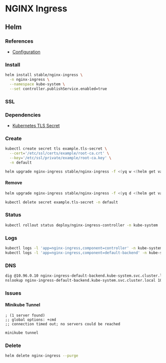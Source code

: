 # NGINX Ingress

## Helm

### References

- [Configuration](https://github.com/helm/charts/tree/master/stable/nginx-ingress#configuration)

### Install

```sh
helm install stable/nginx-ingress \
  -n nginx-ingress \
  --namespace kube-system \
  --set controller.publishService.enabled=true
```

### SSL

### Dependencies

- [Kubernetes TLS Secret](/k8s-tls-secret.md)

### Create

```sh
kubectl create secret tls example.tls-secret \
  --cert='/etc/ssl/certs/example/root-ca.crt' \
  --key='/etc/ssl/private/example/root-ca.key' \
  -n default
```

```sh
helm upgrade nginx-ingress stable/nginx-ingress -f <(yq w <(helm get values nginx-ingress) controller.extraArgs.default-ssl-certificate default/example.tls-secret)
```

#### Remove

```sh
helm upgrade nginx-ingress stable/nginx-ingress -f <(yq d <(helm get values nginx-ingress) controller.extraArgs.default-ssl-certificate)

kubectl delete secret example.tls-secret -n default
```

### Status

```sh
kubectl rollout status deploy/nginx-ingress-controller -n kube-system
```

### Logs

```sh
kubectl logs -l 'app=nginx-ingress,component=controller' -n kube-system -f
kubectl logs -l 'app=nginx-ingress,component=default-backend' -n kube-system -f
```

### DNS

```sh
dig @10.96.0.10 nginx-ingress-default-backend.kube-system.svc.cluster.local +short
nslookup nginx-ingress-default-backend.kube-system.svc.cluster.local 10.96.0.10
```

### Issues

#### Minikube Tunnel

```log
; (1 server found)
;; global options: +cmd
;; connection timed out; no servers could be reached
```

```sh
minikube tunnel
```

### Delete

```sh
helm delete nginx-ingress --purge
```
